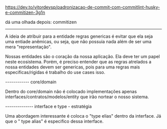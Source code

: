 https://dev.to/vitordevsp/padronizacao-de-commit-com-commitlint-husky-e-commitizen-3g1n

dá uma olhada depois: commitizen

--------------------------------------------------------------

A ideia de atribuir para a entidade regras genericas é evitar que ela seja uma entiade anêmicas, ou seja, que não possuia nada além de ser uma mera "representação".

Nossas entidades são o coração da nossa aplicação. Ela deve ter um papel neste ecosistema. Porém, é preciso entender que as regras atrelados a nossa entidades devem ser genericas, pois para uma regras mais especificas/rigidas é trabalho do use cases isso.


------------     core/domain

Dentro do core/domain não é colocado implementações apenas interfaces/contratos/modelos/entity que irão nortear o nosso sistema.


-------------- interface e type - estratégia

Uma abordagem interessante é coloca o "type elias" dentro da interface. Já que o "  type alias" é especifico dessa interface. 